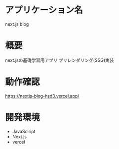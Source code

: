 # アプリケーション名
next.js blog


# 概要
next.jsの基礎学習用アプリ
プリレンダリング(SSG)実装

# 動作確認
https://nextjs-blog-hsd3.vercel.app/



# 開発環境
- JavaSciript
- Next.js
- vercel
